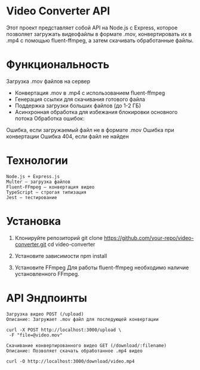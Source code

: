 #  Video Converter API

  Этот проект представляет собой API на Node.js с Express, которое позволяет загружать видеофайлы в формате .mov, конвертировать их в .mp4 с помощью fluent-ffmpeg, а затем скачивать           обработанные файлы.

# Функциональность

 Загрузка .mov файлов на сервер
  - Конвертация .mov в .mp4 с использованием fluent-ffmpeg
  - Генерация ссылки для скачивания готового файла
  - Поддержка загрузки больших файлов (до 1-2 ГБ)
  - Асинхронная обработка для избежания блокировки основного потока
  Обработка ошибок:

  Ошибка, если загружаемый файл не в формате .mov
  Ошибка при конвертации
  Ошибка 404, если файл не найден

  # Технологии

    Node.js + Express.js
    Multer – загрузка файлов
    Fluent-FFmpeg – конвертация видео
    TypeScript – строгая типизация
    Jest – тестирование

  # Установка

  1. Клонируйте репозиторий
     git clone https://github.com/your-repo/video-converter.git
     cd video-converter

  2. Установите зависимости
     npm install

  3. Установите FFmpeg
     Для работы fluent-ffmpeg необходимо наличие установленного FFmpeg.

  # API Эндпоинты

    Загрузка видео POST (/upload)
    Описание: Загружает .mov файл для последующей конвертации
    
    curl -X POST http://localhost:3000/upload \
     -F "file=@video.mov"

    Скачивание конвертированного видео GET (/download/:filename)
    Описание: Позволяет скачать обработанное .mp4 видео
    
    curl -O http://localhost:3000/download/video.mp4
    

     

